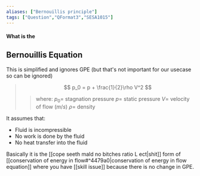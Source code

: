 ```yaml
---
aliases: ["Bernouillis principle"]
tags: ["Question","QFormat3","SESA1015"]
---
```


#### What is the
## Bernouillis Equation
This is simplified and ignores GPE (but that's not important for our usecase so can be ignored)
> $$ p_0 = p + \frac{1}{2}\rho V^2 $$ 
>> where:
>> $p_0 =$ stagnation pressure
>> $p =$ static pressure
>> $V =$ velocity of flow ($m/s$)
>> $\rho =$ density

It assumes that:
* Fluid is incompressible
* No work is done by the fluid
* No heat transfer into the fluid

Basically it is the [[cope seeth mald no bitches ratio L ect|shit]] form of [[conservation of energy in flow#^4479a0|conservation of energy in flow equation]] where you have [[skill issue]] because there is no change in GPE.